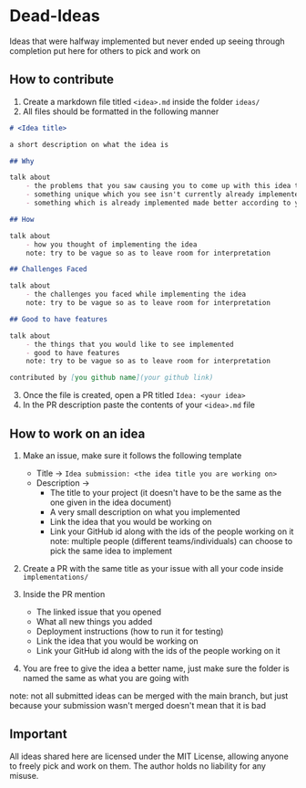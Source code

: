 # Dead-Ideas

Ideas that were halfway implemented but never ended up seeing through completion put here for others to pick and work on

## How to contribute

1. Create a markdown file titled `<idea>.md` inside the folder `ideas/`
2. All files should be formatted in the following manner 

```md 
# <Idea title>

a short description on what the idea is 

## Why

talk about 
    - the problems that you saw causing you to come up with this idea to solve it 
    - something unique which you see isn't currently already implemented
    - something which is already implemented made better according to you

## How 

talk about 
    - how you thought of implementing the idea
    note: try to be vague so as to leave room for interpretation

## Challenges Faced

talk about 
    - the challenges you faced while implementing the idea
    note: try to be vague so as to leave room for interpretation

## Good to have features

talk about 
    - the things that you would like to see implemented
    - good to have features
    note: try to be vague so as to leave room for interpretation

contributed by [you github name](your github link)
```
3. Once the file is created, open a PR titled `Idea: <your idea>`
4. In the PR description paste the contents of your `<idea>.md` file

## How to work on an idea

1. Make an issue, make sure it follows the following template
    - Title -> `Idea submission: <the idea title you are working on>`
    - Description ->
        - The title to your project (it doesn't have to be the same as the one given in the idea document)
        - A very small description on what you implemented 
        - Link the idea that you would be working on 
        - Link your GitHub id along with the ids of the people working on it
note: multiple people (different teams/individuals) can choose to pick the same idea to implement

2. Create a PR with the same title as your issue with all your code inside `implementations/`
3. Inside the PR mention
    - The linked issue that you opened 
    - What all new things you added
    - Deployment instructions (how to run it for testing)
    - Link the idea that you would be working on 
    - Link your GitHub id along with the ids of the people working on it
4. You are free to give the idea a better name, just make sure the folder is named the same as what you are going with

note: not all submitted ideas can be merged with the main branch, but just because your submission wasn't merged doesn't mean that it is bad

## Important

All ideas shared here are licensed under the MIT License, allowing anyone to freely pick and work on them. The author holds no liability for any misuse.
